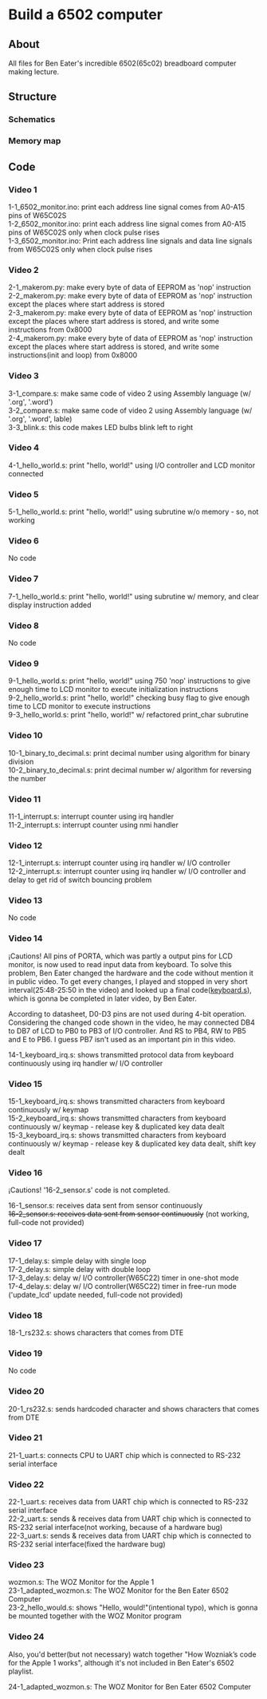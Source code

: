 # Build a 6502 computer

## About

All files for Ben Eater's incredible 6502(65c02) breadboard computer making lecture.

## Structure

### Schematics



### Memory map



## Code

### Video 1

1-1_6502_monitor.ino: print each address line signal comes from A0-A15 pins of W65C02S<br>
1-2_6502_monitor.ino: print each address line signal comes from A0-A15 pins of W65C02S only when clock pulse rises<br>
1-3_6502_monitor.ino: Print each address line signals and data line signals from W65C02S only when clock pulse rises<br>

### Video 2

2-1_makerom.py: make every byte of data of EEPROM as 'nop' instruction<br>
2-2_makerom.py: make every byte of data of EEPROM as 'nop' instruction except the places where start address is stored<br>
2-3_makerom.py: make every byte of data of EEPROM as 'nop' instruction except the places where start address is stored, and write some instructions from 0x8000<br>
2-4_makerom.py: make every byte of data of EEPROM as 'nop' instruction except the places where start address is stored, and write some instructions(init and loop) from 0x8000<br>

### Video 3

3-1_compare.s: make same code of video 2 using Assembly language (w/ '.org', '.word')<br>
3-2_compare.s: make same code of video 2 using Assembly language (w/ '.org', '.word', lable)<br>
3-3_blink.s: this code makes LED bulbs blink left to right<br>

### Video 4

4-1_hello_world.s: print "hello, world!" using I/O controller and LCD monitor connected<br>

### Video 5

5-1_hello_world.s: print "hello, world!" using subrutine w/o memory - so, not working<br>

### Video 6

No code<br>

### Video 7

7-1_hello_world.s: print "hello, world!" using subrutine w/ memory, and clear display instruction added<br>

### Video 8

No code<br>

### Video 9

9-1_hello_world.s: print "hello, world!" using 750 'nop' instructions to give enough time to LCD monitor to execute initialization instructions<br>
9-2_hello_world.s: print "hello, world!" checking busy flag to give enough time to LCD monitor to execute instructions<br>
9-3_hello_world.s: print "hello, world!" w/ refactored print_char subrutine<br>

### Video 10

10-1_binary_to_decimal.s: print decimal number using algorithm for binary division<br>
10-2_binary_to_decimal.s: print decimal number w/ algorithm for reversing the number<br>

### Video 11

11-1_interrupt.s: interrupt counter using irq handler<br>
11-2_interrupt.s: interrupt counter using nmi handler<br>

### Video 12

12-1_interrupt.s: interrupt counter using irq handler w/ I/O controller<br>
12-2_interrupt.s: interrupt counter using irq handler w/ I/O controller and delay to get rid of switch bouncing problem<br>

### Video 13

No code

### Video 14

¡Cautions! All pins of PORTA, which was partly a output pins for LCD monitor, is now used to read input data from keyboard. To solve this problem, Ben Eater changed the hardware and the code without mention it in public video. To get every changes, I played and stopped in very short interval(25:48-25:50 in the video) and looked up a final code([keyboard.s](https://eater.net/downloads/keyboard.s "keyboard.s")), which is gonna be completed in later video, by Ben Eater.

According to datasheet, D0-D3 pins are not used during 4-bit operation. Considering the changed code shown in the video, he may connected DB4 to DB7 of LCD to PB0 to PB3 of I/O controller. And RS to PB4, RW to PB5 and E to PB6. I guess PB7 isn't used as an important pin in this video.

14-1_keyboard_irq.s: shows transmitted protocol data from keyboard continuously using irq handler w/ I/O controller<br>

### Video 15

15-1_keyboard_irq.s: shows transmitted characters from keyboard continuously w/ keymap<br>
15-2_keyboard_irq.s: shows transmitted characters from keyboard continuously w/ keymap - release key & duplicated key data dealt<br>
15-3_keyboard_irq.s: shows transmitted characters from keyboard continuously w/ keymap - release key & duplicated key data dealt, shift key dealt<br>

### Video 16

¡Cautions! '16-2_sensor.s' code is not completed.

16-1_sensor.s: receives data sent from sensor continuously<br>
~~16-2_sensor.s: receives data sent from sensor continuously~~ (not working, full-code not provided)<br>

### Video 17

17-1_delay.s: simple delay with single loop<br>
17-2_delay.s: simple delay with double loop<br>
17-3_delay.s: delay w/ I/O controller(W65C22) timer in one-shot mode<br>
17-4_delay.s: delay w/ I/O controller(W65C22) timer in free-run mode ('update_lcd' update needed, full-code not provided)<br>

### Video 18

18-1_rs232.s: shows characters that comes from DTE<br>

### Video 19

No code

### Video 20

20-1_rs232.s: sends hardcoded character and shows characters that comes from DTE<br>

### Video 21

21-1_uart.s: connects CPU to UART chip which is connected to RS-232 serial interface<br>

### Video 22

22-1_uart.s: receives data from UART chip which is connected to RS-232 serial interface<br>
22-2_uart.s: sends & receives data from UART chip which is connected to RS-232 serial interface(not working, because of a hardware bug)<br>
22-3_uart.s: sends & receives data from UART chip which is connected to RS-232 serial interface(fixed the hardware bug)<br>

### Video 23

wozmon.s: The WOZ Monitor for the Apple 1<br>
23-1_adapted_wozmon.s: The WOZ Monitor for the Ben Eater 6502 Computer<br>
23-2_hello_would.s: shows "Hello, would!"(intentional typo), which is gonna be mounted together with the WOZ Monitor program<br>

### Video 24

Also, you'd better(but not necessary) watch together "How Wozniak’s code for the Apple 1 works", although it's not included in Ben Eater's 6502 playlist.

24-1_adapted_wozmon.s: The WOZ Monitor for Ben Eater 6502 Computer<br>